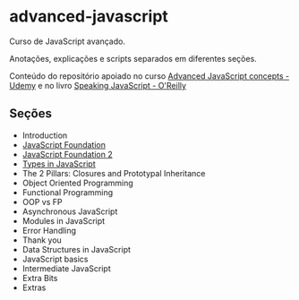 # advanced-javascript
Curso de JavaScript avançado.

Anotações, explicações e scripts separados em diferentes seções.

Conteúdo do repositório apoiado no curso [Advanced JavaScript concepts - Udemy](https://www.udemy.com/course/advanced-javascript-concepts/) e no livro
[Speaking JavaScript - O'Reilly](https://learning.oreilly.com/library/view/speaking-javascript/9781449365028/)

## Seções
* Introduction
* [JavaScript Foundation](javascript-foundation)
* [JavaScript Foundation 2](javascript-foundation-2)
* [Types in JavaScript](types)
* The 2 Pillars: Closures and Prototypal Inheritance
* Object Oriented Programming
* Functional Programming
* OOP vs FP
* Asynchronous JavaScript
* Modules in JavaScript
* Error Handling
* Thank you
* Data Structures in JavaScript
* JavaScript basics
* Intermediate JavaScript
* Extra Bits
* Extras
